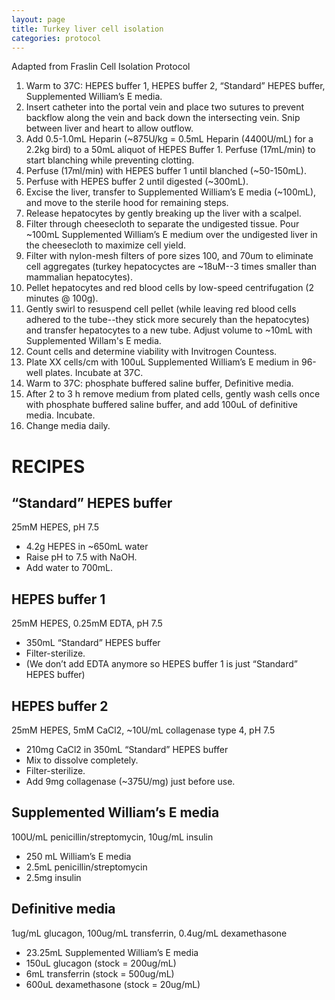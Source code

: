 ```yaml
---
layout: page
title: Turkey liver cell isolation
categories: protocol
---
```


Adapted from Fraslin Cell Isolation Protocol

1. Warm to 37C: HEPES buffer 1, HEPES buffer 2, “Standard” HEPES buffer, Supplemented William’s E media.
1. Insert catheter into the portal vein and place two sutures to prevent backflow along the vein and back down the intersecting vein. Snip between liver and heart to allow outflow.
1. Add 0.5-1.0mL Heparin (~875U/kg = 0.5mL Heparin (4400U/mL) for a 2.2kg bird) to a 50mL aliquot of HEPES Buffer 1. Perfuse (17mL/min) to start blanching while preventing clotting.
1. Perfuse (17ml/min) with HEPES buffer 1 until blanched (~50-150mL).
1. Perfuse with HEPES buffer 2 until digested (~300mL).
1. Excise the liver, transfer to Supplemented William’s E media (~100mL), and move to the sterile hood for remaining steps.
1. Release hepatocytes by gently breaking up the liver with a scalpel.
1. Filter through cheesecloth to separate the undigested tissue. Pour ~100mL Supplemented William’s E medium over the undigested liver in the cheesecloth to maximize cell yield.
1. Filter with nylon-mesh filters of pore sizes 100, and 70um to eliminate cell aggregates (turkey hepatocyctes are ~18uM--3 times smaller than mammalian hepatocytes).
1. Pellet hepatocytes and red blood cells by low-speed centrifugation (2 minutes @ 100g).
1. Gently swirl to resuspend cell pellet (while leaving red blood cells adhered to the tube--they stick more securely than the hepatocytes) and transfer hepatocytes to a new tube. Adjust volume to ~10mL with Supplemented Willam's E media.
1. Count cells and determine viability with Invitrogen Countess.
1. Plate XX cells/cm with 100uL Supplemented William’s E medium in 96-well plates. Incubate at 37C.
1. Warm to 37C: phosphate buffered saline buffer, Definitive media.
1. After 2 to 3 h remove medium from plated cells, gently wash cells once with phosphate buffered saline buffer, and add 100uL of definitive media. Incubate.
1. Change media daily.

# RECIPES

## “Standard” HEPES buffer
25mM HEPES, pH 7.5

  * 4.2g HEPES in ~650mL water
  * Raise pH to 7.5 with NaOH.
  * Add water to 700mL.

## HEPES buffer 1
25mM HEPES, 0.25mM EDTA, pH 7.5

  * 350mL “Standard” HEPES buffer
  * Filter-sterilize.
  * (We don’t add EDTA anymore so HEPES buffer 1 is just “Standard” HEPES buffer)

## HEPES buffer 2
25mM HEPES, 5mM CaCl2, ~10U/mL collagenase type 4, pH 7.5

  * 210mg CaCl2 in 350mL “Standard” HEPES buffer
  * Mix to dissolve completely.
  * Filter-sterilize.
  * Add 9mg collagenase (~375U/mg) just before use.

## Supplemented William’s E media
100U/mL penicillin/streptomycin, 10ug/mL insulin

  * 250 mL William’s E media
  * 2.5mL penicillin/streptomycin
  * 2.5mg insulin

## Definitive media
1ug/mL glucagon, 100ug/mL transferrin, 0.4ug/mL dexamethasone

  * 23.25mL Supplemented William’s E media
  * 150uL glucagon (stock = 200ug/mL)
  * 6mL transferrin (stock = 500ug/mL)
  * 600uL dexamethasone (stock = 20ug/mL)
